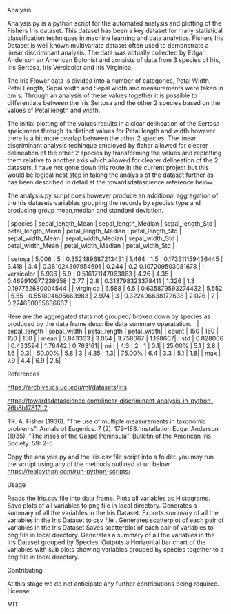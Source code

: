Analysis

Analysis.py is a python script for the automated analysis and plotting of the Fishers Iris dataset. This dataset has been a key dataset for many statistical classification techniques in machine learning and data analytics.
Fishers Iris Dataset is well known multivariate dataset often used to demonstrate a linear discriminant analysis.
The data was actually collected by Edgar Anderson an American Botonist and consists of data from 3 species of Iris,
Iris Sertosa, Iris Versicolor and Iris Virginica. 

The Iris Flower data is divided into a number of categories, Petal Width, Petal Length, Sepal width and Sepal width and measurements were taken in cm's. 
Through an analysis of these values together it is possible to differentiate between the Iris Sertosa and the other 2 species based on the values of Petal length and width.

The initial plotting of the values results in a clear delineation of the Sertosa speicimens through its distinct values for Petal length and width however there is a bit more overlap 
between the other 2 species. The linear discriminant analysis techinque employed by fisher allowed for clearer delineation of the other 2 species by transforming the values and replotting
them relative to another axis which allowed for clearer delineation of the 2 datasets. I have not gone down this route in the current project but this would be logical nest step in taking 
the analysis of the dataset further as has been described in detail at the towardsdatascience reference below.

The analysis.py script does however produce an additional aggregation of the Iris datasets variables grouping the records by species type and producing group mean,median and standard deviation.

 | species	 | sepal_length_Mean | sepal_length_Median | sepal_length_Std | petal_length_Mean | petal_length_Median | 	petal_length_Std | 	sepal_width_Mean | 	sepal_width_Median | 	sepal_width_Std | 	petal_width_Mean | 	petal_width_Median | 	petal_width_Std | 
 
 | setosa	 |     5.006       |                 5	   |           0.352489687213451 | 	      1.464	    |            1.5	 |           0.173511159436445   | 	3.418	 |              3.4	        |     0.381024397954691 | 	0.244 | 	0.2	0.107209503081678 | 
 | versicolor | 	5.936	  |                  5.9	 |             0.516171147063863	 |       4.26	  |              4.35	   |         0.469910977239958	   |   2.77	     |          2.8	       |      0.313798323378411	 | 1.326	 | 1.3	0.197752680004544 | 
 | virginica | 	6.588	       |             6.5	       |       0.635879593274432	  |      5.552	       |         5.55	    |        0.551894695663983	 |     2.974	 |              3	             |    0.322496638172638	 | 2.026 | 	2	 | 0.274650055636667 | 

Here are the aggregated stats not grouped/ broken down by species as produced by the data frame describe data summary operatation.
 |  	      | sepal_length | sepal_width | petal_length | petal_width|
 | count	 |    150	   |        150	|       150	   |        150 |
 | mean	 |    5.843333 |	   3.054	|    3.758667	|     1.198667|
 | std	      |   0.828066  |	  0.433594	|  1.76442	  |   0.763161|
 | min	      |   4.3	   |         2	  |      1	     |       0.1|
 | 25.00%	  |   5.1	   |     2.8	 |      1.6	   |         0.3|
 | 50.00%	  |   5.8	   |      3	    |   4.35       |  	1.3|
 | 75.00%    |  	6.4    |  	3.3	   |     5.1	   |         1.8|
 | max	      |      7.9	   |     4.4	|        6.9	|            2.5|

References 

https://archive.ics.uci.edu/ml/datasets/iris

https://towardsdatascience.com/linear-discriminant-analysis-in-python-76b8b17817c2

TR. A. Fisher (1936). "The use of multiple measurements in taxonomic problems". Annals of Eugenics. 7 (2): 179–188.
Installation
Edgar Anderson (1935). "The irises of the Gaspé Peninsula". Bulletin of the American Iris Society. 59: 2–5

Copy the analysis.py and the Iris.csv file script into a folder. 
you may run the scrtipt using any of the methods outlined at url below.
https://realpython.com/run-python-scripts/

Usage

Reads the Iris.csv file into data frame.
Plots all variables as Histograms.
Save plots of all variables to png file in local directory.
Generates a summary of all the variables in the Iris Dataset.
Exports summary of all the variables in the Iris Dataset to csv file .
Generates scatterplot of each pair of variables in the Iris Dataset
Saves scatterplot of each pair of variables to png file in local directory.
Generates a summary of all the variables in the Iris Dataset grouped by Species.
Outputs a Horizontal bar chart of the variables with sub plots showing variables grouped by species together to a png file in local directory. 


Contributing

At this stage we do not anticipate any further contributions being required.
License

MIT
